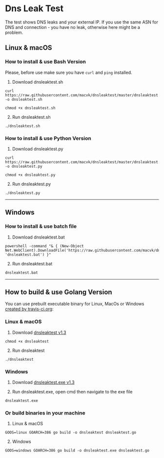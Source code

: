 # Dns Leak Test
The test shows DNS leaks and your external IP. If you use the same ASN for DNS and connection - you have no leak, otherwise here might be a problem.

## Linux & macOS 

### How to install & use Bash Version

Please, before use make sure you have `curl` and `ping` installed.

1. Download dnsleaktest.sh
```
curl https://raw.githubusercontent.com/macvk/dnsleaktest/master/dnsleaktest.sh -o dnsleaktest.sh
```

```
chmod +x dnsleaktest.sh
```

2. Run dnsleaktest.sh
```
./dnsleaktest.sh
```

### How to install & use Python Version

1. Download dnsleaktest.py
```
curl https://raw.githubusercontent.com/macvk/dnsleaktest/master/dnsleaktest.py -o dnsleaktest.py
```

```
chmod +x dnsleaktest.py
```

2. Run dnsleaktest.py
```
./dnsleaktest.py
```

-----------------------------------------------------

## Windows

### How to install & use batch file

1. Download dnsleaktest.bat

```
powershell -command "& { (New-Object Net.WebClient).DownloadFile('https://raw.githubusercontent.com/macvk/dnsleaktest/master/dnsleaktest.bat', 'dnsleaktest.bat') }"
```

2. Run dnsleaktest.bat
```
dnsleaktest.bat
```

-----------------------------------------------------

## How to build & use Golang Version                                                                                  

You can use prebuilt executable binary for Linux, MacOs or Windows [created by travis-ci.org](https://github.com/macvk/dnsleaktest/releases/):

### Linux & macOS

1. Download [dnsleaktest v1.3](https://github.com/macvk/dnsleaktest/releases/download/v1.3/dnsleaktest)

```
chmod +x dnsleaktest
```

2. Run dnsleaktest
```
./dnsleaktest
```

### Windows

1. Download [dnsleaktest.exe v1.3](https://github.com/macvk/dnsleaktest/releases/download/v1.3/dnsleaktest.exe)

2. Run dnsleaktest.exe, 
open cmd then navigate to the exe file
```
dnsleaktest.exe
```



### Or build binaries in your machine 

1. Linux & macOS
```
GOOS=linux GOARCH=386 go build -o dnsleaktest dnsleaktest.go

```
2. Windows

```
GOOS=windows GOARCH=386 go build -o dnsleaktest.exe dnsleaktest.go

```
